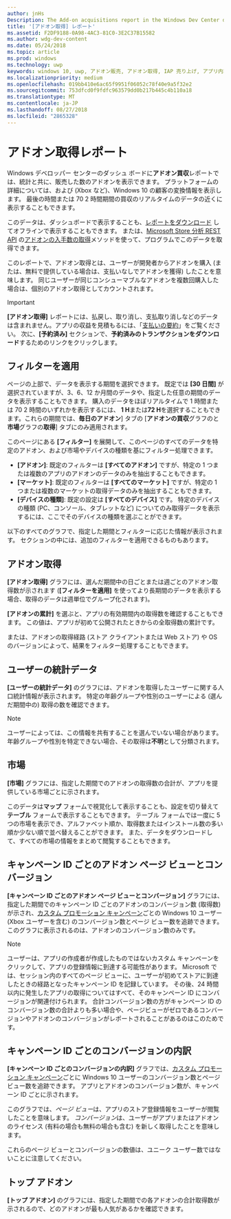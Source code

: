 ```yaml
---
author: jnHs
Description: The Add-on acquisitions report in the Windows Dev Center dashboard lets you see how many add-ons you've sold, along with demographic and platform details.
title: '[アドオン取得] レポート'
ms.assetid: F2DF9188-0A98-4AC3-81C0-3E2C37B15582
ms.author: wdg-dev-content
ms.date: 05/24/2018
ms.topic: article
ms.prod: windows
ms.technology: uwp
keywords: windows 10, uwp, アドオン販売, アドオン取得, IAP 売り上げ, アプリ内製品, iap, アドオン
ms.localizationpriority: medium
ms.openlocfilehash: 019bb410e6ac65f9951f06052c78f40e9a5f32e2
ms.sourcegitcommit: 753dfcd0f9fdfc963579dd0b217b445c4b110a18
ms.translationtype: MT
ms.contentlocale: ja-JP
ms.lasthandoff: 08/27/2018
ms.locfileid: "2865328"
---
```

# <a name="add-on-acquisitions-report"></a>アドオン取得レポート


Windows デベロッパー センターのダッシュ ボードに**アドオン買収**レポートでは、統計と共に、販売した数のアドオンを表示できます。 プラットフォームの詳細については、および (Xbox など)、Windows 10 の顧客の変換情報を表示します。 最後の時間または 70 2 時間期間の買収のリアルタイムのデータの近くに表示することもできます。

このデータは、ダッシュボードで表示することも、[レポートをダウンロード](download-analytic-reports.md) してオフラインで表示することもできます。 または、[Microsoft Store 分析 REST API](../monetize/access-analytics-data-using-windows-store-services.md) の[アドオンの入手数の取得](../monetize/get-in-app-acquisitions.md)メソッドを使って、プログラムでこのデータを取得できます。

このレポートで、アドオン取得とは、ユーザーが開発者からアドオンを購入 (または、無料で提供している場合は、支払いなしでアドオンを獲得) したことを意味します。 同じユーザーが同じコンシューマブルなアドオンを複数回購入した場合は、個別のアドオン取得としてカウントされます。

> [!IMPORTANT]
> **[アドオン取得]** レポートには、払戻し、取り消し、支払取り消しなどのデータは含まれません。アプリの収益を見積もるには、「[支払いの要約](payout-summary.md)」をご覧ください。 次に、**[予約済み]** セクションで、**予約済みのトランザクションをダウンロード**するためのリンクをクリックします。


## <a name="apply-filters"></a>フィルターを適用

ページの上部で、データを表示する期間を選択できます。 既定では **[30 日間]** が選択されていますが、3、6、12 か月間のデータや、指定した任意の期間のデータを表示することもできます。 購入のデータをほぼリアルタイムで 1 時間または 70 2 時間のいずれかを表示するには、 **1 H**または**72 H**を選択することもできます。これらの期間では、**毎日のアドオン**] タブの [**アドオンの買収**グラフのと**市場**グラフの**取得**] タブにのみ適用されます。 

このページにある **[フィルター]** を展開して、このページのすべてのデータを特定のアドオン、および市場やデバイスの種類を基にフィルター処理できます。

-   **[アドオン]**: 既定のフィルターは **[すべてのアドオン]** ですが、特定の 1 つまたは複数のアプリのアドオンのデータのみを抽出することもできます。
-   **[マーケット]**: 既定のフィルターは **[すべてのマーケット]** ですが、特定の 1 つまたは複数のマーケットの取得データのみを抽出することもできます。
-   **[デバイスの種類]**: 既定の設定は **[すべてのデバイス]** です。 特定のデバイスの種類 (PC、コンソール、タブレットなど) についてのみ取得データを表示するには、ここでそのデバイスの種類を選ぶことができます。

以下のすべてのグラフで、指定した期間とフィルターに応じた情報が表示されます。 セクションの中には、追加のフィルターを適用できるものもあります。


## <a name="add-on-acquisitions"></a>アドオン取得

**[アドオン取得]** グラフには、選んだ期間中の日ごとまたは週ごとのアドオン取得数が示されます  (**[フィルターを適用]** を使ってより長期間のデータを表示する場合、取得のデータは週単位でグループ化されます)。

**[アドオンの累計]** を選ぶと、アプリの有効期間内の取得数を確認することもできます。 この値は、アプリが初めて公開されたときからの全取得数の累計です。

または、アドオンの取得経路 (ストア クライアントまたは Web ストア) や OS のバージョンによって、結果をフィルター処理することもできます。


## <a name="customer-demographic"></a>ユーザーの統計データ

**[ユーザーの統計データ]** のグラフには、アドオンを取得したユーザーに関する人口統計情報が表示されます。 特定の年齢グループや性別のユーザーによる (選んだ期間中の) 取得の数を確認できます。

> [!NOTE]
> ユーザーによっては、この情報を共有することを選んでいない場合があります。 年齢グループや性別を特定できない場合、その取得は**不明**として分類されます。


## <a name="markets"></a>市場

**[市場]** グラフには、指定した期間でのアドオンの取得数の合計が、アプリを提供している市場ごとに示されます。 

このデータは**マップ** フォームで視覚化して表示することも、設定を切り替えて**テーブル** フォームで表示することもできます。 テーブル フォームでは一度に 5 つの市場を表示でき、アルファベット順か、取得数またはインストール数の多い順か少ない順で並べ替えることができます。 また、データをダウンロードして、すべての市場の情報をまとめて閲覧することもできます。


## <a name="add-on-page-views-and-conversions-by-campaign-id"></a>キャンペーン ID ごとのアドオン ページ ビューとコンバージョン

**[キャンペーン ID ごとのアドオン ページ ビューとコンバージョン]** グラフには、指定した期間でのキャンペーン ID ごとのアドオンのコンバージョン数 (取得数) が示され、[カスタム プロモーション キャンペーン](create-a-custom-app-promotion-campaign.md)ごとの Windows 10 ユーザー (Xbox ユーザーを含む) のコンバージョン数とページ ビュー数を追跡できます。 このグラフに表示されるのは、アドオンのコンバージョン数のみです。

> [!NOTE]
> ユーザーは、アプリの作成者が作成したものではないカスタム キャンペーンをクリックして、アプリの登録情報に到達する可能性があります。 Microsoft では、セッション内のすべてのページ ビューに、ユーザーが初めてストアに到達したときの経路となったキャンペーン ID を記録しています。 その後、24 時間以内に発生したアプリの取得についてはすべて、そのキャンペーン ID にコンバージョンが関連付けられます。 合計コンバージョン数の方がキャンペーン ID のコンバージョン数の合計よりも多い場合や、ページビューがゼロであるコンバージョンやアドオンのコンバージョンがレポートされることがあるのはこのためです。 


## <a name="conversions-breakdown-by-campaign-id"></a>キャンペーン ID ごとのコンバージョンの内訳

**[キャンペーン ID ごとのコンバージョンの内訳]** グラフでは、[カスタム プロモーション キャンペーン](create-a-custom-app-promotion-campaign.md)ごとに Windows 10 ユーザーのコンバージョン数とページ ビュー数を追跡できます。 アプリとアドオンのコンバージョン数が、キャンペーン ID ごとに示されます。

このグラフでは、*ページ ビュー*は、アプリのストア登録情報をユーザーが閲覧したことを意味します。 *コンバージョン*は、ユーザーがアプリまたはアドオンのライセンス (有料の場合も無料の場合も含む) を新しく取得したことを意味します。

これらのページ ビューとコンバージョンの数値は、ユニーク ユーザー数ではないことに注意してください。 


## <a name="top-add-ons"></a>トップ アドオン

**[トップ アドオン]** のグラフには、指定した期間での各アドオンの合計取得数が示されるので、どのアドオンが最も人気があるかを確認できます。 



 

 

